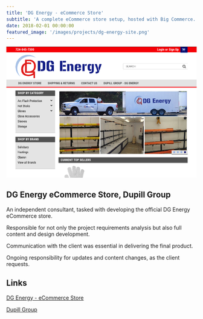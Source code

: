 ```yaml
---
title: 'DG Energy - eCommerce Store'
subtitle: 'A complete eCommerce store setup, hosted with Big Commerce.'
date: 2018-02-01 00:00:00
featured_image: '/images/projects/dg-energy-site.png'
---
```


![](/images/projects/dg-energy-site.png)

## DG Energy eCommerce Store, Dupill Group 


An independent consultant, tasked with developing the official DG Energy eCommerce store. 

Responsible for not only the project requirements analysis but also full content and design development. 

Communication with the client was essential in delivering the final product. 

Ongoing responsibility for updates and content changes, as the client requests.


## Links


<a href="http://dg-energy9.mybigcommerce.com/" class="button button--large">DG Energy - eCommerce Store</a>

<a href="http://www.dupillgroup.com/" class="button button--large">Dupill Group</a>